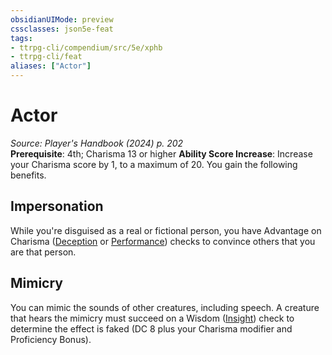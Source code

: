 ```yaml
---
obsidianUIMode: preview
cssclasses: json5e-feat
tags:
- ttrpg-cli/compendium/src/5e/xphb
- ttrpg-cli/feat
aliases: ["Actor"]
---
```

# Actor
*Source: Player's Handbook (2024) p. 202*  
**Prerequisite**: 4th; Charisma 13 or higher
**Ability Score Increase**: Increase your Charisma score by 1, to a maximum of 20.
You gain the following benefits.

## Impersonation

While you're disguised as a real or fictional person, you have Advantage on Charisma ([Deception](2-Mechanics/CLI/rules/skills.md#Deception) or [Performance](2-Mechanics/CLI/rules/skills.md#Performance)) checks to convince others that you are that person.

## Mimicry

You can mimic the sounds of other creatures, including speech. A creature that hears the mimicry must succeed on a Wisdom ([Insight](2-Mechanics/CLI/rules/skills.md#Insight)) check to determine the effect is faked (DC 8 plus your Charisma modifier and Proficiency Bonus).
